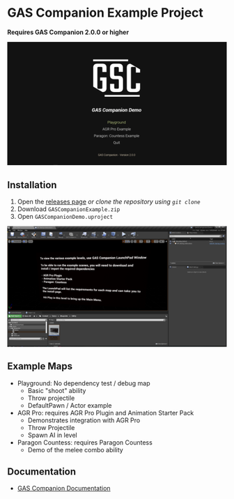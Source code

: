 # GAS Companion Example Project

**Requires GAS Companion 2.0.0 or higher**

![](main_menu.png)

## Installation

1. Open the [releases page](https://github.com/GASCompanion/GASCompanionDemo/releases) *or clone the repository using `git clone`*
2. Download `GASCompanionExample.zip`
3. Open `GASCompanionDemo.uproject`

![](editor_viewport.png)

## Example Maps

- Playground: No dependency test / debug map
    - Basic "shoot" ability
    - Throw projectile
    - DefaultPawn / Actor example
- AGR Pro: requires AGR Pro Plugin and Animation Starter Pack
    - Demonstrates integration with AGR Pro
    - Throw Projectile
    - Spawn AI in level 
- Paragon Countess: requires Paragon Countess
    - Demo of the melee combo ability

## Documentation

- [GAS Companion Documentation](https://gascompanion.github.io/)